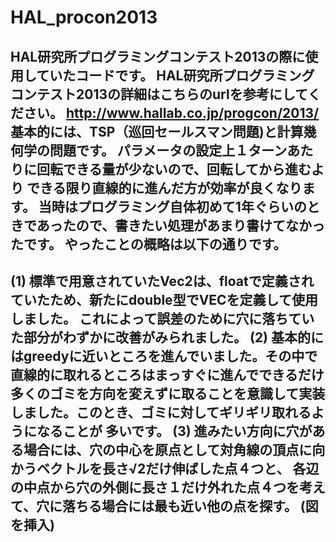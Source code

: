 HAL_procon2013
==============
HAL研究所プログラミングコンテスト2013の際に使用していたコードです。
HAL研究所プログラミングコンテスト2013の詳細はこちらのurlを参考にしてください。
http://www.hallab.co.jp/progcon/2013/
基本的には、TSP（巡回セールスマン問題)と計算幾何学の問題です。
パラメータの設定上１ターンあたりに回転できる量が少ないので、回転してから進むより
できる限り直線的に進んだ方が効率が良くなります。
当時はプログラミング自体初めて1年ぐらいのときであったので、書きたい処理があまり書けてなかったです。
やったことの概略は以下の通りです。
---
(1) 標準で用意されていたVec2は、floatで定義されていたため、新たにdouble型でVECを定義して使用しました。
これによって誤差のために穴に落ちていた部分がわずかに改善がみられました。
(2) 基本的にはgreedyに近いところを進んでいました。その中で直線的に取れるところはまっすぐに進んでできるだけ
多くのゴミを方向を変えずに取ることを意識して実装しました。このとき、ゴミに対してギリギリ取れるようになることが
多いです。
(3) 進みたい方向に穴がある場合には、穴の中心を原点として対角線の頂点に向かうベクトルを長さ√2だけ伸ばした点４つと、
各辺の中点から穴の外側に長さ１だけ外れた点４つを考えて、穴に落ちる場合には最も近い他の点を探す。
(図を挿入)
---
